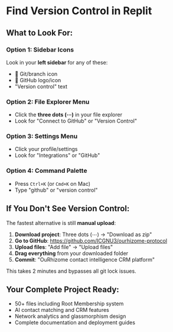 # Find Version Control in Replit

## What to Look For:

### Option 1: Sidebar Icons
Look in your **left sidebar** for any of these:
- 🌳 Git/branch icon
- 📁 GitHub logo/icon
- "Version control" text

### Option 2: File Explorer Menu
- Click the **three dots (⋯)** in your file explorer
- Look for "Connect to GitHub" or "Version Control"

### Option 3: Settings Menu
- Click your profile/settings
- Look for "Integrations" or "GitHub"

### Option 4: Command Palette
- Press `Ctrl+K` (or `Cmd+K` on Mac)
- Type "github" or "version control"

## If You Don't See Version Control:

The fastest alternative is still **manual upload**:

1. **Download project**: Three dots (⋯) → "Download as zip"
2. **Go to GitHub**: https://github.com/ICGNU3/ourhizome-protocol
3. **Upload files**: "Add file" → "Upload files"
4. **Drag everything** from your downloaded folder
5. **Commit**: "OuRhizome contact intelligence CRM platform"

This takes 2 minutes and bypasses all git lock issues.

## Your Complete Project Ready:
- 50+ files including Root Membership system
- AI contact matching and CRM features
- Network analytics and glassmorphism design
- Complete documentation and deployment guides